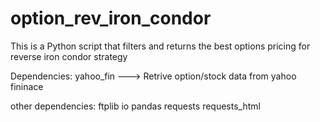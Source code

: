 # option_rev_iron_condor
This is a Python script that filters and returns the best options pricing for reverse iron condor strategy

Dependencies:
yahoo_fin ---> Retrive option/stock data from yahoo fininace

other dependencies:
ftplib 
io 
pandas 
requests
requests_html
